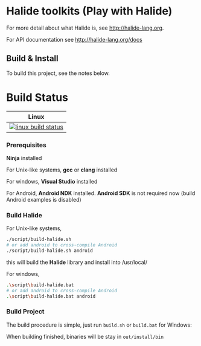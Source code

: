 # Halide toolkits (Play with Halide)

For more detail about what Halide is, see http://halide-lang.org.

For API documentation see http://halide-lang.org/docs

## Build & Install

To build this project, see the notes below.

Build Status
============

| Linux                        |
|------------------------------|
| [![linux build status][1]][2]|

[1]: https://travis-ci.org/xbwee1024/play-with-halide.svg?branch=master
[2]: https://travis-ci.org/xbwee1024/play-with-halide

### Prerequisites
**Ninja** installed

For Unix-like systems,
**gcc** or **clang** installed

For windows,
**Visual Studio** installed

For Android,
**Android NDK** installed. **Android SDK** is not required now (build Android examples is disabled)

### Build Halide
For Unix-like systems, 
```bash
./script/build-halide.sh
# or add android to cross-compile Android
./script/build-halide.sh android
```
this will build the **Halide** library and install into /usr/local/

For windows,
```bash
.\script\build-halide.bat
# or add android to cross-compile Android
.\script\build-halide.bat android
```

### Build Project

The build procedure is simple, just run `build.sh` or `build.bat` for Windows:

When building finished, binaries will be stay in `out/install/bin`
